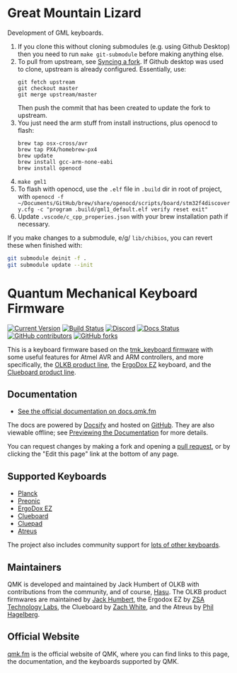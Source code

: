 # Great Mountain Lizard

Development of GML keyboards.
1. If you clone this without cloning submodules (e.g. using Github Desktop) then you need to run `make git-submodule` before making anything else.
2. To pull from upstream, see [Syncing a fork](https://help.github.com/en/github/collaborating-with-issues-and-pull-requests/syncing-a-fork). If Github desktop was used to clone, upstream is already configured. Essentially, use:
   ```
   git fetch upstream
   git checkout master
   git merge upstream/master
   ```
   Then push the commit that has been created to update the fork to upstream.
3. You just need the arm stuff from install instructions, plus openocd to flash:
   ```
   brew tap osx-cross/avr
   brew tap PX4/homebrew-px4
   brew update
   brew install gcc-arm-none-eabi
   brew install openocd
   ```
4. `make gml1`
5. To flash with openocd, use the `.elf` file in `.build` dir in root of project, with `openocd -f ~/Documents/GitHub/brew/share/openocd/scripts/board/stm32f4discovery.cfg -c "program .build/gml1_default.elf verify reset exit"`
6. Update `.vscode/c_cpp_properies.json` with your brew installation path if necessary.

If you make changes to a submodule, e/g/ `lib/chibios`, you can revert these when finished with:
```bash
git submodule deinit -f .
git submodule update --init
```

# Quantum Mechanical Keyboard Firmware

[![Current Version](https://img.shields.io/github/tag/qmk/qmk_firmware.svg)](https://github.com/qmk/qmk_firmware/tags)
[![Build Status](https://travis-ci.org/qmk/qmk_firmware.svg?branch=master)](https://travis-ci.org/qmk/qmk_firmware)
[![Discord](https://img.shields.io/discord/440868230475677696.svg)](https://discord.gg/Uq7gcHh)
[![Docs Status](https://img.shields.io/badge/docs-ready-orange.svg)](https://docs.qmk.fm)
[![GitHub contributors](https://img.shields.io/github/contributors/qmk/qmk_firmware.svg)](https://github.com/qmk/qmk_firmware/pulse/monthly)
[![GitHub forks](https://img.shields.io/github/forks/qmk/qmk_firmware.svg?style=social&label=Fork)](https://github.com/qmk/qmk_firmware/)

This is a keyboard firmware based on the [tmk\_keyboard firmware](https://github.com/tmk/tmk_keyboard) with some useful features for Atmel AVR and ARM controllers, and more specifically, the [OLKB product line](https://olkb.com), the [ErgoDox EZ](https://ergodox-ez.com) keyboard, and the [Clueboard product line](https://clueboard.co).

## Documentation

* [See the official documentation on docs.qmk.fm](https://docs.qmk.fm)

The docs are powered by [Docsify](https://docsify.js.org/) and hosted on [GitHub](/docs/). They are also viewable offline; see [Previewing the Documentation](https://docs.qmk.fm/#/contributing?id=previewing-the-documentation) for more details.

You can request changes by making a fork and opening a [pull request](https://github.com/qmk/qmk_firmware/pulls), or by clicking the "Edit this page" link at the bottom of any page.

## Supported Keyboards

* [Planck](/keyboards/planck/)
* [Preonic](/keyboards/preonic/)
* [ErgoDox EZ](/keyboards/ergodox_ez/)
* [Clueboard](/keyboards/clueboard/)
* [Cluepad](/keyboards/clueboard/17/)
* [Atreus](/keyboards/atreus/)

The project also includes community support for [lots of other keyboards](/keyboards/).

## Maintainers

QMK is developed and maintained by Jack Humbert of OLKB with contributions from the community, and of course, [Hasu](https://github.com/tmk). The OLKB product firmwares are maintained by [Jack Humbert](https://github.com/jackhumbert), the Ergodox EZ by [ZSA Technology Labs](https://github.com/zsa), the Clueboard by [Zach White](https://github.com/skullydazed), and the Atreus by [Phil Hagelberg](https://github.com/technomancy).

## Official Website

[qmk.fm](https://qmk.fm) is the official website of QMK, where you can find links to this page, the documentation, and the keyboards supported by QMK.
